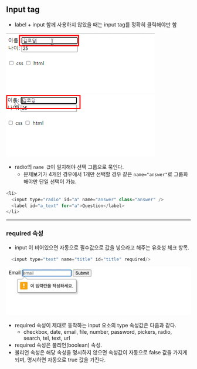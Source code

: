 ## Input tag
  

  * label + input 함께 사용하지 않았을 때는 input tag를 정확히 클릭해야만 함
  
  ![without_label](withoutLabel.png)
  ![with_label](withLabel.png)
  * radio의 `name 값`이 일치해야 선택 그룹으로 묶인다.
    + 문제보기가 4개인 경우에서 1개만 선택할 경우 같은 `name="answer"`로 그룹화해야만 단일 선택이 가능.

  ```javascript
  <li>
    <input type="radio" id="a" name="answer" class="answer" />
    <label id="a_text" for="a">Question</label>
  </li>
  ```
  -------------
### required 속성
  * input 이 비어있으면 자동으로 필수값으로 값을 넣으라고 해주는 유효성 체크 항목.
```javascript
  <input type="text" name="title" id="title" required/>
```
![required](./required.jpeg)
  * required 속성이 제대로 동작하는 input 요소의 type 속성값은 다음과 같다.
    + checkbox, date, email, file, number, password,
      pickers, radio, search, tel, text, url
  * required 속성은 불리언(boolean) 속성.
  * 불리언 속성은 해당 속성을 명시하지 않으면 속성값이 자동으로 false 값을 가지게 되며, 명시하면 자동으로 true 값을 가진다.